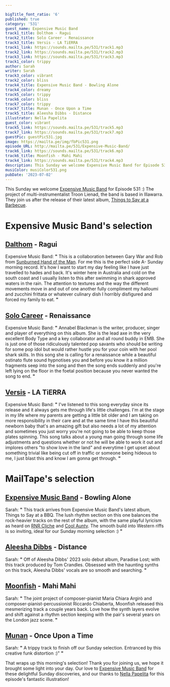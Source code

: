 ```yaml
---

bigTitle_font_ratio: '6'
published: true
category: '531'
guest_name: Expensive Music Band
track1_title: Dolthom - Ragui
track2_title: Solo Career - Renaissance
track3_title: Versis - LA TiERRA
track1_link: https://sounds.mailta.pe/531/track1.mp3
track2_link: https://sounds.mailta.pe/531/track2.mp3
track3_link: https://sounds.mailta.pe/531/track3.mp3
track1_color: trippy
author: Sarah
writer: Sarah
track3_color: vibrant
track2_color: bliss
track4_title: Expensive Music Band - Bowling Alone
track4_color: dreamy
track5_color: trippy
track6_color: bliss
track7_color: trippy
track7_title: Munan - Once Upon a Time
track5_title: Aleesha Dibbs - Distance
illustrator: Nella Papelita
guest_color: vibrant
track5_link: https://sounds.mailta.pe/531/track5.mp3
track7_link: https://sounds.mailta.pe/531/track7.mp3
guestPic: guestPic531.jpg
image: https://mailta.pe/img/fbPic531.png
episode_URL: http://mailta.pe/531/Expensive-Music-Band/
track6_link: https://sounds.mailta.pe/531/track6.mp3
track6_title: Moonfish - Mahi Mahi
track4_link: https://sounds.mailta.pe/531/track4.mp3
description: This Sunday we welcome Expensive Music Band for Episode 531 :) The project of multi-instrumentalist Troon Lienad, the band is based in Illawarra. They join us after the release of their latest album, Things to Say at a Barbecue.
musiColor: musiColor531.png
pubDate: '2023-07-02'
---
```

 This Sunday we welcome [Expensive Music Band](https://expensivemusicband.bandcamp.com/) for Episode 531 :) The project of multi-instrumentalist Troon Lienad, the band is based in Illawarra. They join us after the release of their latest album, [Things to Say at a Barbecue](https://permanentslump.bandcamp.com/album/things-to-say-at-a-bbq).

# Expensive Music Band's selection

## [Dalthom](https://feedingtuberecords.bandcamp.com/album/frame-slip) - Ragui
Expensive Music Band: **"** This is a collaboration between Gary War and Rob from [Sunburned Hand of the Man](https://sunburnedhandoftheman.bandcamp.com/). For me this is the perfect side A- Sunday morning record. It's how I want to start my day feeling like I have just travelled to hades and back. It's winter here in Australia and cold on the south coast and I usually listen to this after swimming in shark approved waters in the rain. The attention to textures and the way the different movements move in and out of one another fully compliment my halloumi and zucchini frittata or whatever culinary dish I horribly disfigured and forced my family to eat. **"** 

## [Solo Career](https://solocareer.bandcamp.com/track/renaissance) - Renaissance
Expensive Music Band: **"** Annabel Blackman is the writer, producer, singer and player of everything on this album. She is the lead axe in the very excellent Body Type and a key collaborator and all round buddy in EMB. She is just one of those ridiculously talented pop savants who should be writing for some pop idol but would rather hustle you for your coin with her pool shark skills. In this song she is calling for a renaissance while a beautiful ostinato flute sound hypnotises you and before you know it a million fragments seep into the song and then the song ends suddenly and you're left lying on the floor in the foetal position because you never wanted the song to end. **"** 

## [Versis](https://versis.bandcamp.com/track/la-tierra) - LA TiERRA
Expensive Music Band: **"** I've listened to this song everyday since its release and it always gets me through life's little challenges. I'm at the stage in my life where my parents are getting a little bit older and I am taking on more responsibility in their care and at the same time I have this beautiful newborn baby that's an amazing gift but also needs a lot of my attention and sometimes you just worry you're not going to be able to keep those plates spinning. This song talks about a young man going through some life adjustments and questions whether or not he will be able to work it out and implores others "to show love in the land" and everytime I get upset about something trivial like being cut off in traffic or someone being hideous to me, I just blast this and know I am gonna get through. **"** 

# MailTape's selection

## [Expensive Music Band](https://expensivemusicband.bandcamp.com/) - Bowling Alone
Sarah: **"** This track arrives from Expensive Music Band's latest album, Things to Say at a BBQ. The lush rhythm section on this one balances the rock-heavier tracks on the rest of the album, with the same playful lyricism as heard on [RNR Cliche](https://expensivemusicband.bandcamp.com/track/rnr-cliche) and [Cool Aunty](https://expensivemusicband.bandcamp.com/track/cool-aunty). The smooth build into Western riffs is so inviting, ideal for our Sunday morning selection :) **"** 

## [Aleesha Dibbs](https://www.instagram.com/aleeshadibbs/?hl=en-gb) - Distance
Sarah: **"** Off of Aleesha Dibbs' 2023 solo debut album, Paradise Lost; with this track produced by Tom Crandles. Obsessed with the haunting synths on this track, Aleesha Dibbs' vocals are so smooth and searching. **"** 

## [Moonfish](https://moonfish.bandcamp.com/) - Mahi Mahi
Sarah: **"** The joint project of composer-pianist Maria Chiara Argirò and composer-pianist-percussionist Riccardo Chiaberta, Moonfish released this mesmerizing track a couple years back. Love how the synth layers evolve and shift against a rhythm section keeping with the pair's several years on the London jazz scene. **"** 

## [Munan](https://www.instagram.com/p/CtdF0VMpM6j/?hl=en-gb) - Once Upon a Time
Sarah: **"** A trippy track to finish off our Sunday selection. Entranced by this creative funk distortion :)" **"** 

That wraps up this morning's selection! Thank you for joining us, we hope it brought some light into your day. Our love to [Expensive Music Band](https://expensivemusicband.bandcamp.com/) for these delightful Sunday discoveries, and our thanks to [Nella Papelita](https://nellapapelita.portfoliobox.net/contact) for this episode's fantastic illustration!
